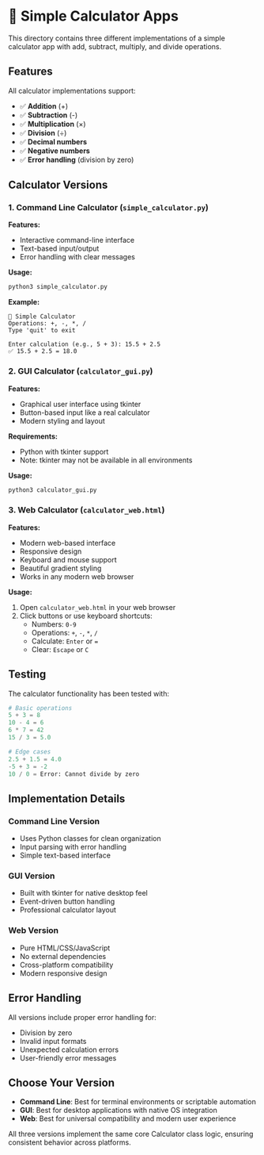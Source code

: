 # 🧮 Simple Calculator Apps

This directory contains three different implementations of a simple calculator app with add, subtract, multiply, and divide operations.

## Features

All calculator implementations support:
- ✅ **Addition** (+)
- ✅ **Subtraction** (-)
- ✅ **Multiplication** (×)
- ✅ **Division** (÷)
- ✅ **Decimal numbers**
- ✅ **Negative numbers**
- ✅ **Error handling** (division by zero)

## Calculator Versions

### 1. Command Line Calculator (`simple_calculator.py`)

**Features:**
- Interactive command-line interface
- Text-based input/output
- Error handling with clear messages

**Usage:**
```bash
python3 simple_calculator.py
```

**Example:**
```
🧮 Simple Calculator
Operations: +, -, *, /
Type 'quit' to exit

Enter calculation (e.g., 5 + 3): 15.5 + 2.5
✅ 15.5 + 2.5 = 18.0
```

### 2. GUI Calculator (`calculator_gui.py`)

**Features:**
- Graphical user interface using tkinter
- Button-based input like a real calculator
- Modern styling and layout

**Requirements:**
- Python with tkinter support
- Note: tkinter may not be available in all environments

**Usage:**
```bash
python3 calculator_gui.py
```

### 3. Web Calculator (`calculator_web.html`)

**Features:**
- Modern web-based interface
- Responsive design
- Keyboard and mouse support
- Beautiful gradient styling
- Works in any modern web browser

**Usage:**
1. Open `calculator_web.html` in your web browser
2. Click buttons or use keyboard shortcuts:
   - Numbers: `0-9`
   - Operations: `+`, `-`, `*`, `/`
   - Calculate: `Enter` or `=`
   - Clear: `Escape` or `C`

## Testing

The calculator functionality has been tested with:

```python
# Basic operations
5 + 3 = 8
10 - 4 = 6
6 * 7 = 42
15 / 3 = 5.0

# Edge cases
2.5 + 1.5 = 4.0
-5 + 3 = -2
10 / 0 = Error: Cannot divide by zero
```

## Implementation Details

### Command Line Version
- Uses Python classes for clean organization
- Input parsing with error handling
- Simple text-based interface

### GUI Version
- Built with tkinter for native desktop feel
- Event-driven button handling
- Professional calculator layout

### Web Version
- Pure HTML/CSS/JavaScript
- No external dependencies
- Cross-platform compatibility
- Modern responsive design

## Error Handling

All versions include proper error handling for:
- Division by zero
- Invalid input formats
- Unexpected calculation errors
- User-friendly error messages

## Choose Your Version

- **Command Line**: Best for terminal environments or scriptable automation
- **GUI**: Best for desktop applications with native OS integration
- **Web**: Best for universal compatibility and modern user experience

All three versions implement the same core Calculator class logic, ensuring consistent behavior across platforms.
